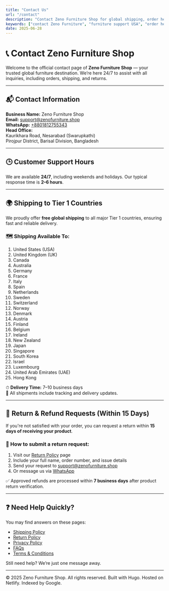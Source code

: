 ```yaml
---
title: "Contact Us"
url: "/contact"
description: "Contact Zeno Furniture Shop for global shipping, order help, returns, or product inquiries. We support customers 24/7 across Tier 1 countries."
keywords: ["contact Zeno Furniture", "furniture support USA", "order help sofa", "tier 1 country shipping", "return request Zeno"]
date: 2025-06-28
---
```


# 📞 Contact Zeno Furniture Shop

Welcome to the official contact page of **Zeno Furniture Shop** — your trusted global furniture destination. We’re here 24/7 to assist with all inquiries, including orders, shipping, and returns.

---

## 📬 Contact Information

**Business Name:** Zeno Furniture Shop  
**Email:** [support@zenofurniture.shop](mailto:support@zenofurniture.shop)  
**WhatsApp:** [+8801812755343](https://wa.me/8801812755343)  
**Head Office:**  
Kaurikhara Road, Nesarabad (Swarupkathi)  
Pirojpur District, Barisal Division, Bangladesh

---

## 🕒 Customer Support Hours

We are available **24/7**, including weekends and holidays. Our typical response time is **2–6 hours**.

---

## 🌍 Shipping to Tier 1 Countries

We proudly offer **free global shipping** to all major Tier 1 countries, ensuring fast and reliable delivery.

### 🗺 Shipping Available To:

1. United States (USA)  
2. United Kingdom (UK)  
3. Canada  
4. Australia  
5. Germany  
6. France  
7. Italy  
8. Spain  
9. Netherlands  
10. Sweden  
11. Switzerland  
12. Norway  
13. Denmark  
14. Austria  
15. Finland  
16. Belgium  
17. Ireland  
18. New Zealand  
19. Japan  
20. Singapore  
21. South Korea  
22. Israel  
23. Luxembourg  
24. United Arab Emirates (UAE)  
25. Hong Kong

⏱ **Delivery Time:** 7–10 business days  
🚚 All shipments include tracking and delivery updates.

---

## 🔄 Return & Refund Requests (Within 15 Days)

If you're not satisfied with your order, you can request a return within **15 days of receiving your product**.

### 📝 How to submit a return request:

1. Visit our [Return Policy](/return-policy) page  
2. Include your full name, order number, and issue details  
3. Send your request to [support@zenofurniture.shop](mailto:support@zenofurniture.shop)  
4. Or message us via [WhatsApp](https://wa.me/8801812755343)

✅ Approved refunds are processed within **7 business days** after product return verification.

---

## ❓ Need Help Quickly?

You may find answers on these pages:

- [Shipping Policy](/shipping-policy)  
- [Return Policy](/return-policy)  
- [Privacy Policy](/privacy-policy)  
- [FAQs](/faq)  
- [Terms & Conditions](/terms-and-conditions)

Still need help? We’re just one message away.

---

© 2025 Zeno Furniture Shop. All rights reserved. Built with Hugo. Hosted on Netlify. Indexed by Google.
